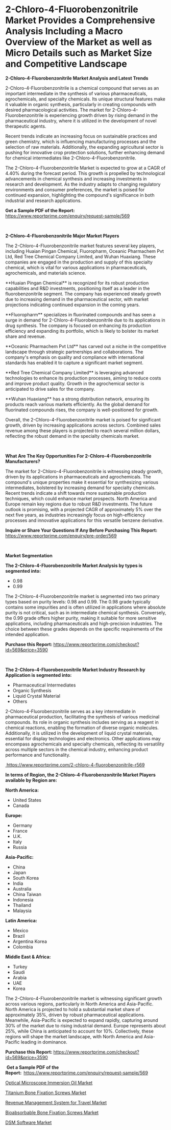 <p><h1>2-Chloro-4-Fluorobenzonitrile Market Provides a Comprehensive Analysis Including a Macro Overview of the Market as well as Micro Details such as Market Size and Competitive Landscape</h1></p><p><strong>2-Chloro-4-Fluorobenzonitrile Market Analysis and Latest Trends</strong></p>
<p><p>2-Chloro-4-Fluorobenzonitrile is a chemical compound that serves as an important intermediate in the synthesis of various pharmaceuticals, agrochemicals, and specialty chemicals. Its unique structural features make it valuable in organic synthesis, particularly in creating compounds with desired pharmacological activities. The market for 2-Chloro-4-Fluorobenzonitrile is experiencing growth driven by rising demand in the pharmaceutical industry, where it is utilized in the development of novel therapeutic agents.</p><p>Recent trends indicate an increasing focus on sustainable practices and green chemistry, which is influencing manufacturing processes and the selection of raw materials. Additionally, the expanding agricultural sector is pushing for innovative crop protection solutions, further enhancing demand for chemical intermediates like 2-Chloro-4-Fluorobenzonitrile. </p><p>The 2-Chloro-4-Fluorobenzonitrile Market is expected to grow at a CAGR of 4.40% during the forecast period. This growth is propelled by technological advancements in chemical synthesis and increasing investments in research and development. As the industry adapts to changing regulatory environments and consumer preferences, the market is poised for continued expansion, highlighting the compound's significance in both industrial and research applications.</p></p>
<p><strong>Get a Sample PDF of the Report:&nbsp;</strong> <a href="https://www.reportprime.com/enquiry/request-sample/569">https://www.reportprime.com/enquiry/request-sample/569</a></p>
<p>&nbsp;</p>
<p><strong>2-Chloro-4-Fluorobenzonitrile Major Market Players</strong></p>
<p><p>The 2-Chloro-4-Fluorobenzonitrile market features several key players, including Huaian Pingan Chemical, Fluoropharm, Oceanic Pharmachem Pvt Ltd, Red Tree Chemical Company Limited, and Wuhan Huaxiang. These companies are engaged in the production and supply of this specialty chemical, which is vital for various applications in pharmaceuticals, agrochemicals, and materials science.</p><p>**Huaian Pingan Chemical** is recognized for its robust production capabilities and R&D investments, positioning itself as a leader in the fluorobenzonitrile segment. The company has experienced steady growth due to increasing demand in the pharmaceutical sector, with market projections indicating continued expansion in the coming years.</p><p>**Fluoropharm** specializes in fluorinated compounds and has seen a surge in demand for 2-Chloro-4-Fluorobenzonitrile due to its applications in drug synthesis. The company is focused on enhancing its production efficiency and expanding its portfolio, which is likely to bolster its market share and revenue.</p><p>**Oceanic Pharmachem Pvt Ltd** has carved out a niche in the competitive landscape through strategic partnerships and collaborations. The company's emphasis on quality and compliance with international standards has enabled it to capture a significant market segment.</p><p>**Red Tree Chemical Company Limited** is leveraging advanced technologies to enhance its production processes, aiming to reduce costs and improve product quality. Growth in the agrochemical sector is anticipated to drive sales for the company.</p><p>**Wuhan Huaxiang** has a strong distribution network, ensuring its products reach various markets efficiently. As the global demand for fluorinated compounds rises, the company is well-positioned for growth.</p><p>Overall, the 2-Chloro-4-Fluorobenzonitrile market is poised for significant growth, driven by increasing applications across sectors. Combined sales revenue among these players is projected to reach several million dollars, reflecting the robust demand in the specialty chemicals market.</p></p>
<p>&nbsp;</p>
<p><strong>What Are The Key Opportunities For 2-Chloro-4-Fluorobenzonitrile Manufacturers?</strong></p>
<p><p>The market for 2-Chloro-4-Fluorobenzonitrile is witnessing steady growth, driven by its applications in pharmaceuticals and agrochemicals. The compound's unique properties make it essential for synthesizing various intermediates, bolstered by increasing demand for specialty chemicals. Recent trends indicate a shift towards more sustainable production techniques, which could enhance market prospects. North America and Europe remain key regions due to robust R&D investments. The future outlook is promising, with a projected CAGR of approximately 5% over the next five years, as industries increasingly focus on high-efficiency processes and innovative applications for this versatile benzene derivative.</p></p>
<p><strong>Inquire or Share Your Questions If Any Before Purchasing This Report:</strong> <a href="https://www.reportprime.com/enquiry/pre-order/569">https://www.reportprime.com/enquiry/pre-order/569</a></p>
<p>&nbsp;</p>
<p><strong>Market Segmentation</strong></p>
<p><strong>The 2-Chloro-4-Fluorobenzonitrile Market Analysis by types is segmented into:</strong></p>
<p><ul><li>0.98</li><li>0.99</li></ul></p>
<p><p>The 2-Chloro-4-Fluorobenzonitrile market is segmented into two primary types based on purity levels: 0.98 and 0.99. The 0.98 grade typically contains some impurities and is often utilized in applications where absolute purity is not critical, such as in intermediate chemical synthesis. Conversely, the 0.99 grade offers higher purity, making it suitable for more sensitive applications, including pharmaceuticals and high-precision industries. The choice between these grades depends on the specific requirements of the intended application.</p></p>
<p><strong>Purchase this Report:&nbsp;</strong><a href="https://www.reportprime.com/checkout?id=569&price=3590">https://www.reportprime.com/checkout?id=569&price=3590</a></p>
<p>&nbsp;</p>
<p><strong>The 2-Chloro-4-Fluorobenzonitrile Market Industry Research by Application is segmented into:</strong></p>
<p><ul><li>Pharmaceutical Intermediates</li><li>Organic Synthesis</li><li>Liquid Crystal Material</li><li>Others</li></ul></p>
<p><p>2-Chloro-4-Fluorobenzonitrile serves as a key intermediate in pharmaceutical production, facilitating the synthesis of various medicinal compounds. Its role in organic synthesis includes serving as a reagent in chemical reactions, enabling the formation of diverse organic molecules. Additionally, it is utilized in the development of liquid crystal materials, essential for display technologies and electronics. Other applications may encompass agrochemicals and specialty chemicals, reflecting its versatility across multiple sectors in the chemical industry, enhancing product performance and functionality.</p></p>
<p><a href="https://www.reportprime.com/2-chloro-4-fluorobenzonitrile-r569">&nbsp;https://www.reportprime.com/2-chloro-4-fluorobenzonitrile-r569</a></p>
<p><strong>In terms of Region, the 2-Chloro-4-Fluorobenzonitrile Market Players available by Region are:</strong></p>
<p>
    <p> <strong> North America: </strong>
        <ul>
            <li>United States</li>
            <li>Canada</li>
        </ul>
        </p> 
    <p> <strong> Europe: </strong>
        <ul>
            <li>Germany</li>
            <li>France</li>
            <li>U.K.</li>
            <li>Italy</li>
            <li>Russia</li>
        </ul>
        </p> 
    <p> <strong> Asia-Pacific: </strong>
        <ul>
            <li>China</li>
            <li>Japan</li>
            <li>South Korea</li>
            <li>India</li>
            <li>Australia</li>
            <li>China Taiwan</li>
            <li>Indonesia</li>
            <li>Thailand</li>
            <li>Malaysia</li>
        </ul>
        </p> 
    <p> <strong> Latin America: </strong>
        <ul>
            <li>Mexico</li>
            <li>Brazil</li>
            <li>Argentina Korea</li>
            <li>Colombia</li>
        </ul>
        </p> 
    <p> <strong> Middle East & Africa: </strong>
        <ul>
            <li>Turkey</li>
            <li>Saudi</li>
            <li>Arabia</li>
            <li>UAE</li>
            <li>Korea</li>
        </ul>
    </p>
    </p>
<p><p>The 2-Chloro-4-Fluorobenzonitrile market is witnessing significant growth across various regions, particularly in North America and Asia-Pacific. North America is projected to hold a substantial market share of approximately 35%, driven by robust pharmaceutical applications. Meanwhile, Asia-Pacific is expected to expand rapidly, capturing around 30% of the market due to rising industrial demand. Europe represents about 25%, while China is anticipated to account for 10%. Collectively, these regions will shape the market landscape, with North America and Asia-Pacific leading in dominance.</p></p>
<p><strong>Purchase this Report: </strong><a href="https://www.reportprime.com/checkout?id=569&price=3590">https://www.reportprime.com/checkout?id=569&price=3590</a></p>
<p>&nbsp;<strong>Get a Sample PDF of the Report:&nbsp;&nbsp;</strong><a href="https://www.reportprime.com/enquiry/request-sample/569">https://www.reportprime.com/enquiry/request-sample/569</a></p>
<p><strong></strong></p>
<p><p><a href="https://www.linkedin.com/pulse/emerging-trends-optical-microscope-immersion-oil-market-global-rja1e?trackingId=fzQThlmBQqu8x6AYPs6qOg%3D%3D">Optical Microscope Immersion Oil Market</a></p><p><a href="https://issuu.com/reportprime-2/docs/titanium-bone-fixation-screws-marke_b5725cc1faa101">Titanium Bone Fixation Screws Market</a></p><p><a href="https://medium.com/@phil.gibson0756/strategic-roadmap-to-success-global-revenue-management-system-for-travel-market-94225981b10e?postPublishedType=initial">Revenue Management System for Travel Market</a></p><p><a href="https://issuu.com/reportprime-2/docs/bioabsorbable-bone-fixation-screws-_826314d710a831">Bioabsorbable Bone Fixation Screws Market</a></p><p><a href="https://medium.com/@phil.gibson0756/global-dsm-software-market-trends-forecasts-and-market-strategic-analysis-2024-2031-c27bcbe57d6e?postPublishedType=initial">DSM Software Market</a></p></p>